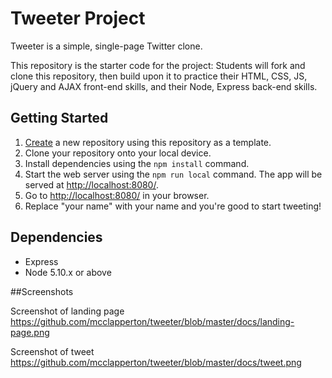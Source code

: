 # Tweeter Project

Tweeter is a simple, single-page Twitter clone.

This repository is the starter code for the project: Students will fork and clone this repository, then build upon it to practice their HTML, CSS, JS, jQuery and AJAX front-end skills, and their Node, Express back-end skills.

## Getting Started

1. [Create](https://docs.github.com/en/repositories/creating-and-managing-repositories/creating-a-repository-from-a-template) a new repository using this repository as a template.
2. Clone your repository onto your local device.
3. Install dependencies using the `npm install` command.
4. Start the web server using the `npm run local` command. The app will be served at <http://localhost:8080/>.
5. Go to <http://localhost:8080/> in your browser.
6. Replace "your name" with your name and you're good to start tweeting!

## Dependencies

- Express
- Node 5.10.x or above

##Screenshots



Screenshot of landing page https://github.com/mcclapperton/tweeter/blob/master/docs/landing-page.png



Screenshot of tweet https://github.com/mcclapperton/tweeter/blob/master/docs/tweet.png
